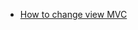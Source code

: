 
- [How to change view MVC](https://stackoverflow.com/questions/59183312/change-view-using-mvc-model-in-javafx)
